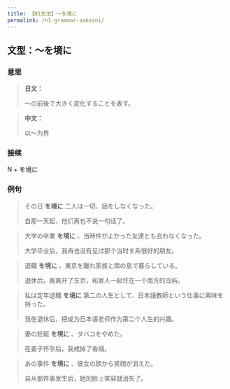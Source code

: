 ```yaml
---
title: 【N1文法】〜を境に
permalink: /n1-grammar-sakaini/
---
```


## 文型：〜を境に

### 意思

> **日文：**
> 
> 〜の前後で大きく変化することを表す。

> **中文：**
>
> 以〜为界


### 接续

N + を境に

### 例句

> その日 **を境に** 二人は一切、話をしなくなった。
>
> 自那一天起，他们再也不说一句话了。

> 大学の卒業 **を境に** 、当時仲がよかった友達とも会わなくなった。
>
> 大学毕业后，我再也没有见过那个当时关系很好的朋友。

> 退職 **を境に** 、東京を離れ家族と南の島で暮らしている。
>
> 退休后，我离开了东京，和家人一起住在一个南方的岛屿。

> 私は定年退職 **を境に** 第二の人生として、日本語教師という仕事に興味を持った。
>
> 我在退休后，把成为日本语老师作为第二个人生的兴趣。

> 妻の妊娠 **を境に** 、タバコをやめた。
>
> 在妻子怀孕后，我戒掉了香烟。

> あの事件 **を境に** 、彼女の顔から笑顔が消えた。
>
> 自从那件事发生后，她的脸上笑容就消失了。